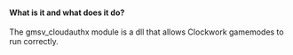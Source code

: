 #### What is it and what does it do?
The gmsv_cloudauthx module is a dll that allows Clockwork gamemodes to run correctly.
